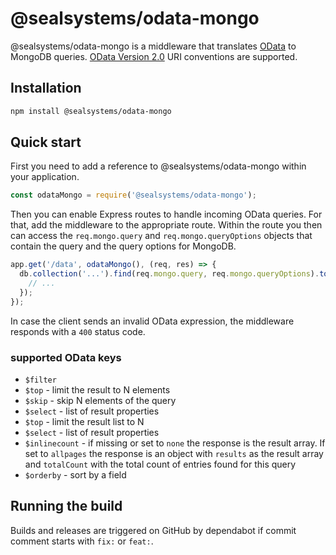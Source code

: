 # @sealsystems/odata-mongo

@sealsystems/odata-mongo is a middleware that translates [OData](http://www.odata.org/) to MongoDB queries. [OData Version 2.0](http://www.odata.org/documentation/odata-version-2-0/uri-conventions/) URI conventions are supported.

## Installation

```bash
npm install @sealsystems/odata-mongo
```

## Quick start

First you need to add a reference to @sealsystems/odata-mongo within your application.

```javascript
const odataMongo = require('@sealsystems/odata-mongo');
```

Then you can enable Express routes to handle incoming OData queries. For that, add the middleware to the appropriate route. Within the route you then can access the `req.mongo.query` and `req.mongo.queryOptions` objects that contain the query and the query options for MongoDB.

```javascript
app.get('/data', odataMongo(), (req, res) => {
  db.collection('...').find(req.mongo.query, req.mongo.queryOptions).toArray((err, docs) => {
    // ...
  });
});
```

In case the client sends an invalid OData expression, the middleware responds with a `400` status code.

### supported OData keys

* `$filter`
* `$top` - limit the result to N elements
* `$skip` - skip N elements of the query
* `$select` - list of result properties
* `$top` - limit the result list to N
* `$select` - list of result properties
* `$inlinecount` - if missing or set to `none` the response is the result array. If set to `allpages` the response is an object with `results` as the result array and `totalCount` with the total count of entries found for this query
* `$orderby` - sort by a field

## Running the build

Builds and releases are triggered on GitHub by dependabot if commit comment starts with `fix:` or `feat:`.
